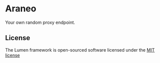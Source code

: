 # Araneo

Your own random proxy endpoint.

## License

The Lumen framework is open-sourced software licensed under the [MIT license](http://opensource.org/licenses/MIT)
